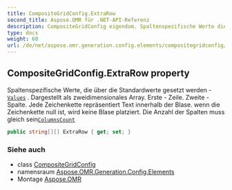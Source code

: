 ```yaml
---
title: CompositeGridConfig.ExtraRow
second_title: Aspose.OMR für .NET-API-Referenz
description: CompositeGridConfig eigendom. Spaltenspezifische Werte die über die Standardwerte gesetzt werden Values . Dargestellt als zweidimensionales Array. Erste  Zeile. Zweite  Spalte. Jede Zeichenkette repräsentiert Text innerhalb der Blase. wenn die Zeichenkette null ist wird keine Blase platziert. Die Anzahl der Spalten muss gleich seinColumnsCount
type: docs
weight: 60
url: /de/net/aspose.omr.generation.config.elements/compositegridconfig/extrarow/
---
```

## CompositeGridConfig.ExtraRow property

Spaltenspezifische Werte, die über die Standardwerte gesetzt werden -[`Values`](../values/) . Dargestellt als zweidimensionales Array. Erste - Zeile. Zweite - Spalte. Jede Zeichenkette repräsentiert Text innerhalb der Blase. wenn die Zeichenkette null ist, wird keine Blase platziert. Die Anzahl der Spalten muss gleich sein[`ColumnsCount`](../columnscount/)

```csharp
public string[][] ExtraRow { get; set; }
```

### Siehe auch

* class [CompositeGridConfig](../)
* namensraum [Aspose.OMR.Generation.Config.Elements](../../compositegridconfig/)
* Montage [Aspose.OMR](../../../)


